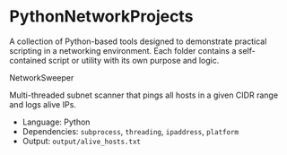 # PythonNetworkProjects

A collection of Python-based tools designed to demonstrate practical scripting in a networking environment. Each folder contains a self-contained script or utility with its own purpose and logic.

NetworkSweeper

Multi-threaded subnet scanner that pings all hosts in a given CIDR range and logs alive IPs.
- Language: Python
- Dependencies: `subprocess`, `threading`, `ipaddress`, `platform`
- Output: `output/alive_hosts.txt`




